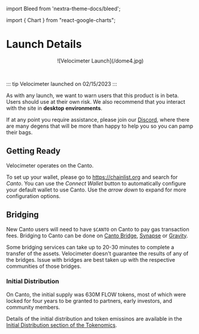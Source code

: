 import Bleed from 'nextra-theme-docs/bleed';

import { Chart } from "react-google-charts";

# Launch Details

<Bleed>
<div align="center">
  ![Velocimeter Launch](/dome4.jpg)
  </div>
</Bleed>

&nbsp;


::: tip
Velocimeter launched on 02/15/2023
:::

  As with any launch, we want to warn users that this product is in beta. Users should use at their own risk. We also recommend that you interact with the site in **desktop environments**.
  
  If at any point you require assistance, please join our [Discord](https://discord.gg/qpue2s6VfJ), where there are many degens that will be more than happy to help you so you can pamp their bags.


## Getting Ready

Velocimeter operates on the Canto.

To set up your wallet, please go to https://chainlist.org and search for _Canto_.
You can use the _Connect Wallet_ button to automatically configure
your default wallet to use Canto. Use the _arrow down_ to expand for more
configuration options.


## Bridging
New Canto users will need to have `$CANTO` on Canto to pay gas transaction fees. 
Bridging to Canto can be done on [Canto Bridge](https://canto.io/bridge), [Synapse](https://synapseprotocol.com/) or [Gravity](https://www.gravitybridge.net/).



  Some bridging services can take up to 20-30 minutes to complete a transfer of
  the assets. Velocimeter doesn't guarantee the results of any of the bridges. Issue with bridges 
  are best taken up with the respective communities of those bridges.


### Initial Distribution

On Canto, the initial supply was 630M FLOW tokens, most of which were locked for four years to be granted to partners, early investors, and community members.


Details of the initial distribution and token emissinos are available in the
[Initial Distribution section of the Tokenomics](/tokenomics#initial-distribution).
